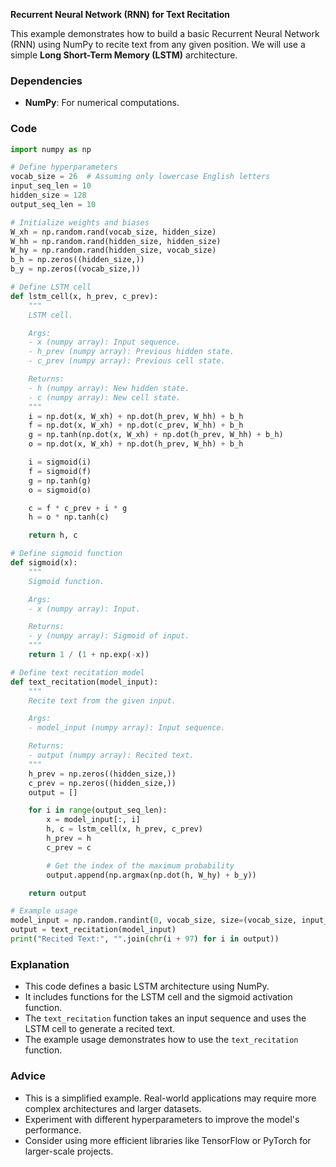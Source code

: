 **Recurrent Neural Network (RNN) for Text Recitation**

This example demonstrates how to build a basic Recurrent Neural Network (RNN) using NumPy to recite text from any given position. We will use a simple **Long Short-Term Memory (LSTM)** architecture.

### Dependencies

- **NumPy**: For numerical computations.

### Code

```python
import numpy as np

# Define hyperparameters
vocab_size = 26  # Assuming only lowercase English letters
input_seq_len = 10
hidden_size = 128
output_seq_len = 10

# Initialize weights and biases
W_xh = np.random.rand(vocab_size, hidden_size)
W_hh = np.random.rand(hidden_size, hidden_size)
W_hy = np.random.rand(hidden_size, vocab_size)
b_h = np.zeros((hidden_size,))
b_y = np.zeros((vocab_size,))

# Define LSTM cell
def lstm_cell(x, h_prev, c_prev):
    """
    LSTM cell.

    Args:
    - x (numpy array): Input sequence.
    - h_prev (numpy array): Previous hidden state.
    - c_prev (numpy array): Previous cell state.

    Returns:
    - h (numpy array): New hidden state.
    - c (numpy array): New cell state.
    """
    i = np.dot(x, W_xh) + np.dot(h_prev, W_hh) + b_h
    f = np.dot(x, W_xh) + np.dot(c_prev, W_hh) + b_h
    g = np.tanh(np.dot(x, W_xh) + np.dot(h_prev, W_hh) + b_h)
    o = np.dot(x, W_xh) + np.dot(h_prev, W_hh) + b_h

    i = sigmoid(i)
    f = sigmoid(f)
    g = np.tanh(g)
    o = sigmoid(o)

    c = f * c_prev + i * g
    h = o * np.tanh(c)

    return h, c

# Define sigmoid function
def sigmoid(x):
    """
    Sigmoid function.

    Args:
    - x (numpy array): Input.

    Returns:
    - y (numpy array): Sigmoid of input.
    """
    return 1 / (1 + np.exp(-x))

# Define text recitation model
def text_recitation(model_input):
    """
    Recite text from the given input.

    Args:
    - model_input (numpy array): Input sequence.

    Returns:
    - output (numpy array): Recited text.
    """
    h_prev = np.zeros((hidden_size,))
    c_prev = np.zeros((hidden_size,))
    output = []

    for i in range(output_seq_len):
        x = model_input[:, i]
        h, c = lstm_cell(x, h_prev, c_prev)
        h_prev = h
        c_prev = c

        # Get the index of the maximum probability
        output.append(np.argmax(np.dot(h, W_hy) + b_y))

    return output

# Example usage
model_input = np.random.randint(0, vocab_size, size=(vocab_size, input_seq_len))
output = text_recitation(model_input)
print("Recited Text:", "".join(chr(i + 97) for i in output))
```

### Explanation

- This code defines a basic LSTM architecture using NumPy.
- It includes functions for the LSTM cell and the sigmoid activation function.
- The `text_recitation` function takes an input sequence and uses the LSTM cell to generate a recited text.
- The example usage demonstrates how to use the `text_recitation` function.

### Advice

- This is a simplified example. Real-world applications may require more complex architectures and larger datasets.
- Experiment with different hyperparameters to improve the model's performance.
- Consider using more efficient libraries like TensorFlow or PyTorch for larger-scale projects.